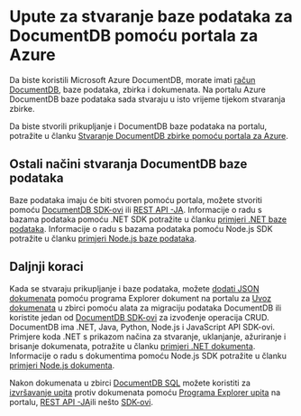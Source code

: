 <properties 
    pageTitle="Stvaranje baze podataka u DocumentDB | Microsoft Azure" 
    description="Saznajte kako stvoriti bazu podataka pomoću portala za mrežni servis za Azure DocumentDB, blazing brzo, globalnoj razini NoSQL bazu podataka." 
    keywords="upute za stvaranje baze podataka" 
    services="documentdb" 
    authors="mimig1" 
    manager="jhubbard" 
    editor="monicar" 
    documentationCenter=""/>

<tags 
    ms.service="documentdb" 
    ms.workload="data-services" 
    ms.tgt_pltfrm="na" 
    ms.devlang="na" 
    ms.topic="article" 
    ms.date="10/17/2016" 
    ms.author="mimig"/>

# <a name="how-to-create-a-database-for-documentdb-using-the-azure-portal"></a>Upute za stvaranje baze podataka za DocumentDB pomoću portala za Azure

Da biste koristili Microsoft Azure DocumentDB, morate imati [račun DocumentDB](documentdb-create-account.md), baze podataka, zbirka i dokumenata. Na portalu Azure DocumentDB baze podataka sada stvaraju u isto vrijeme tijekom stvaranja zbirke. 

Da biste stvorili prikupljanje i DocumentDB baze podataka na portalu, potražite u članku [Stvaranje DocumentDB zbirke pomoću portala za Azure](documentdb-create-collection.md).

## <a name="other-ways-to-create-a-documentdb-database"></a>Ostali načini stvaranja DocumentDB baze podataka

Baze podataka imaju će biti stvoren pomoću portala, možete stvoriti pomoću [DocumentDB SDK-ovi](documentdb-sdk-dotnet.md) ili [REST API -JA](https://msdn.microsoft.com/library/mt489072.aspx). Informacije o radu s bazama podataka pomoću .NET SDK potražite u članku [primjeri .NET baze podataka](documentdb-dotnet-samples.md#database-examples). Informacije o radu s bazama podataka pomoću Node.js SDK potražite u članku [primjeri Node.js baze podataka](documentdb-nodejs-samples.md#database-examples). 

## <a name="next-steps"></a>Daljnji koraci

Kada se stvaraju prikupljanje i baze podataka, možete [dodati JSON dokumenata](documentdb-view-json-document-explorer.md) pomoću programa Explorer dokument na portalu za [Uvoz dokumenata](documentdb-import-data.md) u zbirci pomoću alata za migraciju podataka DocumentDB ili koristite jedan od [DocumentDB SDK-ovi](documentdb-sdk-dotnet.md) za izvođenje operacija CRUD. DocumentDB ima .NET, Java, Python, Node.js i JavaScript API SDK-ovi. Primjere koda .NET s prikazom načina za stvaranje, uklanjanje, ažuriranje i brisanje dokumenata, potražite u članku [primjeri .NET dokumenta](documentdb-dotnet-samples.md#document-examples). Informacije o radu s dokumentima pomoću Node.js SDK potražite u članku [primjeri Node.js dokumenta](documentdb-nodejs-samples.md#document-examples). 

Nakon dokumenata u zbirci [DocumentDB SQL](documentdb-sql-query.md) možete koristiti za [izvršavanje upita](documentdb-sql-query.md#executing-sql-queries) protiv dokumenata pomoću [Programa Explorer upita](documentdb-query-collections-query-explorer.md) na portalu, [REST API -JA](https://msdn.microsoft.com/library/azure/dn781481.aspx)ili nešto [SDK-ovi](documentdb-sdk-dotnet.md). 
